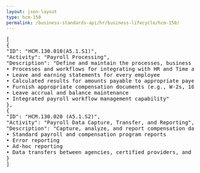 ```yaml
---
layout: json-layout
type: hcm-150
permalink: /business-standards-api/hr/business-lifecycle/hcm-150/
---
```

<pre>
[
{
"ID": "HCM.130.010(A5.1.S1)",
"Activity": "Payroll Processing",
"Description": "Define and maintain the processes, business rules, and calculations necessary to accurately and efficiently execute payroll for employees paid by the Federal Government. The outcomes of this service include, but are not limited to:
• Processes and workflows for integrating with HR and Time and Attendance systems and other resources necessary to calculate and execute payroll (e.g., third party Interfaces, benefits systems, etc.)
• Leave and earning statements for every employee
• Calculated results for amounts payable to appropriate payees (e.g. employees, beneficiaries, taxing authorities, etc.)
• Furnish appropriate compensation documents (e.g., W-2s, 1099s, etc.) to employees and other stakeholders (e.g., IRS, OPM, TSP, Treasury)
• Leave accrual and balance maintenance
• Integrated payroll workflow management capability"
},
{
"ID": "HCM.130.020 (A5.1.S2)",
"Activity": "Payroll Data Capture, Transfer, and Reporting",
"Description": "Capture, analyze, and report compensation data. The outcomes of this service include, but are not limited to:
• Standard payroll and compensation program reports
• Error reporting
• Ad-hoc reporting
• Data transfers between agencies, certified providers, and vendors"
}
]
</pre>